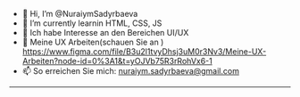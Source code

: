 - 👋 Hi, I’m @NuraiymSadyrbaeva
- 🌱 I’m currently learnin  HTML, CSS, JS
-  🥰  Ich habe Interesse an den Bereichen UI/UX
- 📘 Meine UX Arbeiten(schauen Sie an ) https://www.figma.com/file/B3u2l1tvyDhsj3uM0r3Nv3/Meine-UX-Arbeiten?node-id=0%3A1&t=yOJVb75R3rRohVx6-1
- 📫 So erreichen Sie mich: nuraiym.sadyrbaeva@gmail.com
---


<!---
NuraiymSadyrbaeva/NuraiymSadyrbaeva is a ✨ special ✨ repository because its `README.md` (this file) appears on your GitHub profile.
You can click the Preview link to take a look at your changes.
--->
